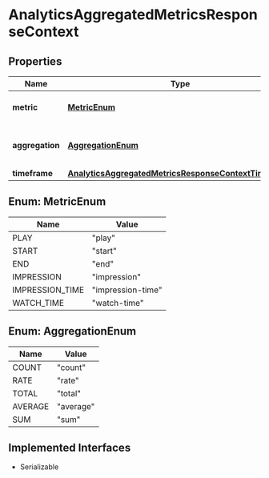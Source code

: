 

# AnalyticsAggregatedMetricsResponseContext

## Properties

Name | Type | Description | Notes
------------ | ------------- | ------------- | -------------
**metric** | [**MetricEnum**](#MetricEnum) | Returns the metric you selected. |  [optional]
**aggregation** | [**AggregationEnum**](#AggregationEnum) | Returns the aggregation you selected. |  [optional]
**timeframe** | [**AnalyticsAggregatedMetricsResponseContextTimeframe**](AnalyticsAggregatedMetricsResponseContextTimeframe.md) |  |  [optional]



## Enum: MetricEnum

Name | Value
---- | -----
PLAY | &quot;play&quot;
START | &quot;start&quot;
END | &quot;end&quot;
IMPRESSION | &quot;impression&quot;
IMPRESSION_TIME | &quot;impression-time&quot;
WATCH_TIME | &quot;watch-time&quot;



## Enum: AggregationEnum

Name | Value
---- | -----
COUNT | &quot;count&quot;
RATE | &quot;rate&quot;
TOTAL | &quot;total&quot;
AVERAGE | &quot;average&quot;
SUM | &quot;sum&quot;


## Implemented Interfaces

* Serializable


